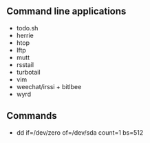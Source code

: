 ## Command line applications

-   todo.sh
-   herrie
-   htop
-   lftp
-   mutt
-   rsstail
-   turbotail
-   vim
-   weechat/irssi + bitlbee
-   wyrd

## Commands

-   dd if=/dev/zero of=/dev/sda count=1 bs=512
